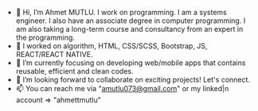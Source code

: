 - 👋 Hi, I’m Ahmet MUTLU. I work on programming. I am a systems engineer. I also have an associate degree in computer programming. 
      I am also taking a long-term course and consultancy from an expert in the programming.
- 👀 I worked on algorithm, HTML, CSS/SCSS, Bootstrap, JS, REACT/REACT NATIVE. 
- 🌱 I’m currently focusing on developing web/mobile apps that contains reusable, efficient and clean codes.
- 💞️ I’m looking forward to collaborate on exciting projects! Let's connect.
- 📫 You can reach me via "amutlu073@gmail.com" or my linked|n account => "ahmettmutlu"

<!---
ahmtmutlu/ahmtmutlu is a ✨ special ✨ repository because its `README.md` (this file) appears on your GitHub profile.
You can click the Preview link to take a look at your changes.
--->
